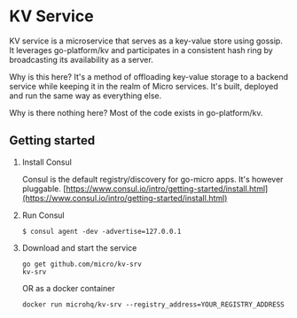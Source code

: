 # KV Service

KV service is a microservice that serves as a key-value store using gossip. It leverages go-platform/kv 
and participates in a consistent hash ring by broadcasting its availability as a server. 

Why is this here? It's a method of offloading key-value storage to a backend service while keeping it 
in the realm of Micro services. It's built, deployed and run the same way as everything else.

Why is there nothing here? Most of the code exists in go-platform/kv.


## Getting started

1. Install Consul

	Consul is the default registry/discovery for go-micro apps. It's however pluggable.
	[https://www.consul.io/intro/getting-started/install.html](https://www.consul.io/intro/getting-started/install.html)

2. Run Consul
	```
	$ consul agent -dev -advertise=127.0.0.1
	```

3. Download and start the service

	```shell
	go get github.com/micro/kv-srv
	kv-srv
	```

	OR as a docker container

	```shell
	docker run microhq/kv-srv --registry_address=YOUR_REGISTRY_ADDRESS
	```

